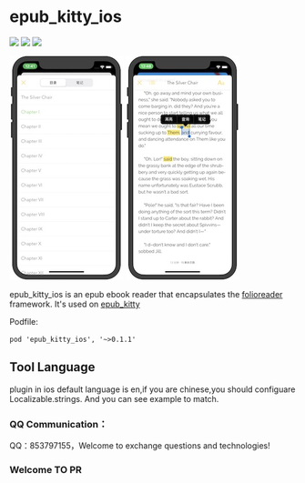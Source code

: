 # epub_kitty_ios

![](https://img.shields.io/badge/build-passing-brightgreen)
![](https://img.shields.io/badge/version-0.1.1-orange)
![](https://img.shields.io/badge/platform-ios-lightgrey)


![](1.jpeg)
![](2.jpeg)


epub_kitty_ios is an epub ebook reader that encapsulates the [folioreader](https://folioreader.github.io/FolioReaderKit/) framework. It's used on [epub_kitty](https://pub.dev/packages/epub_kitty)

Podfile:

	pod 'epub_kitty_ios', '~>0.1.1'

## Tool Language
plugin in ios default language is en,if you are chinese,you should configuare Localizable.strings. And you can see example to match.

 
### QQ Communication：
QQ：853797155，Welcome to exchange questions and technologies!

### Welcome TO PR
	
